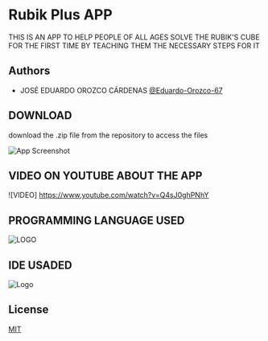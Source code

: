 # Rubik Plus APP

THIS IS AN APP TO HELP PEOPLE OF ALL AGES SOLVE THE RUBIK'S CUBE FOR THE FIRST TIME BY TEACHING THEM THE NECESSARY STEPS FOR IT

## Authors

- JOSÉ EDUARDO OROZCO CÁRDENAS [@Eduardo-Orozco-67](https://github.com/Eduardo-Orozco-67)

## DOWNLOAD

download the .zip file from the repository to access the files

![App Screenshot](https://br.atsit.in/es/wp-content/uploads/2021/06/como-descargar-archivos-y-ver-codigo-desde-github-9.png)

## VIDEO ON YOUTUBE ABOUT THE APP

![VIDEO] https://www.youtube.com/watch?v=Q4sJ0ghPNhY

## PROGRAMMING LANGUAGE USED

![LOGO](https://upload.wikimedia.org/wikipedia/commons/thumb/9/9d/Swift_logo.svg/1024px-Swift_logo.svg.png)

## IDE USADED

![Logo](https://developer.apple.com/assets/elements/icons/xcode-cloud/xcode-cloud-128x128_2x.png)

## License

[MIT](https://choosealicense.com/licenses/mit/)
